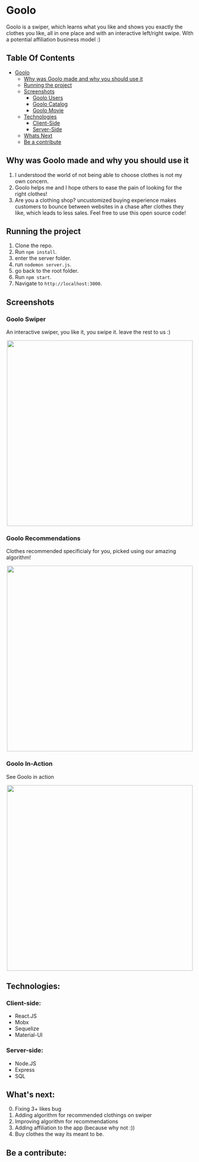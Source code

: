 # Goolo 

Goolo is a swiper, which learns what you like and shows you exactly the clothes you like, all in one place and with
an interactive left/right swipe.
With a potential affiliation business model :) 

## Table Of Contents
- [Goolo](#Goolo)
  * [Why was Goolo made and why you should use it](#Why-was-Goolo-made-and-why-you-should-use-it)
  * [Running the project](#running-the-project)
  * [Screenshots](#screenshots)
    + [Goolo Users](#Goolo-users)
    + [Goolo Catalog](#Goolo-catalog)
    + [Goolo Movie](#Goolo-movie)
  * [Technologies](#technologies)
    + [Client-Side](#client-side)
    + [Server-Side](#server-side)
  * [Whats Next](#whats-next)
  * [Be a contribute](#be-a-contribute)
  
## Why was Goolo made and why you should use it

1. I understood the world of not being able to 
   choose clothes is not my own concern.
2. Goolo helps me and I hope others to ease the pain
   of looking for the right clothes!
3. Are you a clothing shop?
   uncustomized buying experience 
   makes customers to bounce between websites in a chase after clothes they like, which leads to less sales.
   Feel free to use this open source code!
## Running the project

1. Clone the repo.
2. Run `npm install`.
3. enter the server folder.
4. run `nodemon server.js`.
5. go back to the root folder.
6. Run `npm start`.
7. Navigate to `http://localhost:3000`.

## Screenshots

### Goolo Swiper
An interactive swiper, you like it, you swipe it.
leave the rest to us :)

<p align="center"><img src="ImagesForReadMe/Swiper-screenshot.png" width="500" /></p>


### Goolo Recommendations
Clothes recommended specificialy for you,
picked using our amazing algorithm!

<p align="center"><img src="ImagesForReadMe/Goolo-catalog.png" width="500" /></p>

### Goolo In-Action
See Goolo in action
<p align="center"><img src="ImagesForReadMe/Goolo.mp4" width="500" /></p>

## Technologies:

### Client-side:
* React.JS
* Mobx
* Sequelize
* Material-UI

### Server-side:
* Node.JS
* Express
* SQL

## What's next:
0. Fixing 3+ likes bug
1. Adding algorithm for recommended clothings on swiper 
2. Improving algorithm for recommendations
3. Adding affiliation to the app (because why not :))
4. Buy clothes the way its meant to be. 

## Be a contribute:

<a href="/"></a>

